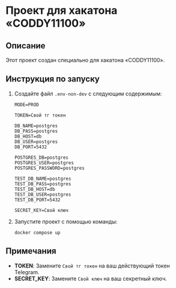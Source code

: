 # Проект для хакатона «CODDY11100»

## Описание

Этот проект создан специально для хакатона «CODDY11100».

## Инструкция по запуску

1. Создайте файл `.env-non-dev` с следующим содержимым:

    ```plaintext
    MODE=PROD

    TOKEN=Свой тг токен

    DB_NAME=postgres
    DB_PASS=postgres
    DB_HOST=db
    DB_USER=postgres
    DB_PORT=5432

    POSTGRES_DB=postgres
    POSTGRES_USER=postgres
    POSTGRES_PASSWORD=postgres

    TEST_DB_NAME=postgres
    TEST_DB_PASS=postgres
    TEST_DB_HOST=db
    TEST_DB_USER=postgres
    TEST_DB_PORT=5432

    SECRET_KEY=Свой ключ
    ```

2. Запустите проект с помощью команды:

    ```
    docker compose up
    ```

## Примечания

- **TOKEN**: Замените `Свой тг токен` на ваш действующий токен Telegram.
- **SECRET_KEY**: Замените `Свой ключ` на ваш секретный ключ.
